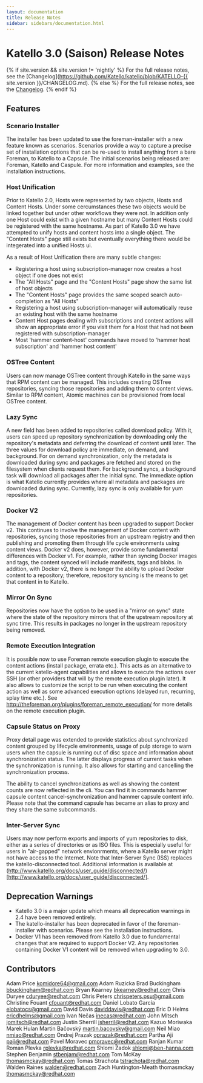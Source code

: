 ```yaml
---
layout: documentation
title: Release Notes
sidebar: sidebars/documentation.html
---
```


# Katello 3.0 (Saison) Release Notes

{% if site.version && site.version != 'nightly' %}
For the full release notes, see the [Changelog](https://github.com/Katello/katello/blob/KATELLO-{{ site.version }}/CHANGELOG.md).
{% else %}
For the full release notes, see the [Changelog](https://github.com/Katello/katello/blob/master/CHANGELOG.md).
{% endif %}

## Features

### Scenario Installer

The installer has been updated to use the foreman-installer with a new feature known as scenarios. Scenarios provide a way to capture a precise set of installation options that can be re-used to install anything from a bare Foreman, to Katello to a Capsule. The initial scenarios being released are: Foreman, Katello and Caspule. For more information and examples, see the installation instructions.

### Host Unification

Prior to Katello 2.0, Hosts were represented by two objects, Hosts and Content Hosts. Under some cercumstances these two objects would be linked together but under other workflows they were not. In addition only one Host could exist with a given hostname but many Content Hosts could be registered with the same hostname. As part of Katello 3.0 we have attempted to unify hosts and content hosts into a single object. The "Content Hosts" page still exists but eventually everything there would be integerated into a unified Hosts ui.

As a result of Host Unification there are many subtle changes:

 * Registering a host using subscription-manager now creates a host object if one does not exist
 * The "All Hosts" page and the "Content Hosts" page show the same list of host objects
 * The "Content Hosts" page provides the same scoped search auto-completion as "All Hosts"
 * Registering a host using subscription-manager will automatically reuse an existing host with the same hostname
 * Content Host pages dealing with subscriptions and content actions will show an appropriate error if you visit them for a Host that had not been registered with subscription-manager
 * Most 'hammer content-host' commands have moved to 'hammer host subscription' and 'hammer host content'

### OSTree Content

Users can now manage OSTree content through Katello in the same ways that RPM content can be managed. This includes creating OSTree repositories, syncing those repositories and adding them to content views. Similar to RPM content, Atomic machines can be provisioned from local OSTree content. 

### Lazy Sync

A new field has been added to repositories called download policy. With it, users can speed up repository synchronization by downloading only the repository's metadata and deferring the download of content until later. The three values for download policy are immediate, on demand, and background. For on demand synchronization, only the metadata is downloaded during sync and packages are fetched and stored on the filesystem when clients request them. For background syncs, a background task will download all packages after the initial sync. The immediate option is what Katello currently provides where all metadata and packages are downloaded during sync. Currently, lazy sync is only available for yum repositories.

### Docker V2

The management of Docker content has been upgraded to support Docker v2. This continues to involve the management of Docker content with repositories, syncing those repositories from an upstream registry and then publishing and promoting them through life cycle environments using content views. Docker v2 does, however, provide some fundamental differences with Docker v1. For example, rather than syncing Docker images and tags, the content synced will include manifests, tags and blobs. In addition, with Docker v2, there is no longer the ability to upload Docker content to a repository; therefore, repository syncing is the means to get that content in to Katello.

### Mirror On Sync

Repositories now have the option to be used in a "mirror on sync" state where the state of the repository mirrors that of the upstream repository at sync time. This results in packages no longer in the upstream repository being removed.

### Remote Execution Integration

It is possible now to use Foreman remote execution plugin to execute the content actions
(install package, errata etc.). This acts as an alternative to the current katello-agent capabilities
and allows to execute the actions over SSH (or other providers that will by the remote execution
plugin later). It also allows to customize the script to be run when executing the content action
as well as some advanced execution options (delayed run, recurring, splay time etc.).
See http://theforeman.org/plugins/foreman_remote_execution/ for more details on the remote execution plugin.

### Capsule Status on Proxy

Proxy detail page was extended to provide statistics about synchronized content grouped by lifecycle environments, usage of pulp storage to warn users when the capsule is running out of disc space and information about synchronization status. The latter displays progress of current tasks when the synchronization is running. It also allows for starting and cancelling the synchronization process.

The ability to cancel synchronizations as well as showing the content counts are now reflected in the cli. You can find it in commands hammer capsule content cancel-synchronization and hammer capsule content info. Please note that the command capsule has became an alias to proxy and they share the same subcommands.

### Inter-Server Sync

Users may now perform exports and imports of yum repositories to disk, either as a series of directories or as ISO files. This is especially useful for users in "air-gapped" network envionrments, where a Katello server might not have access to the Internet. Note that Inter-Server Sync (ISS) replaces the katello-disconnected tool. Additional information is available at (http://www.katello.org/docs/user_guide/disconnected/)[http://www.katello.org/docs/user_guide/disconnected/].

### 

## Deprecation Warnings

 * Katello 3.0 is a major update which means all deprecation warnings in 2.4 have been removed entirely.
 * The katello-installer has been deprecated in favor of the foreman-installer with scenarios. Please see the installation instructions.
 * Docker V1 has been removed from Katello 3.0 due to fundamental changes that are required to support Docker V2. Any repositories containing Docker V1 content will be removed when upgrading to 3.0.

## Contributors

Adam Price <komidore64@gmail.com>
Adam Ruzicka
Brad Buckingham <bbuckingham@redhat.com>
Bryan Kearney <bkearney@redhat.com>
Chris Duryee <cduryee@redhat.com>
Chris Peters <chrispeters.psu@gmail.com>
Christine Fouant <cfouant@redhat.com>
Daniel Lobato García <elobatocs@gmail.com>
David Davis <daviddavis@redhat.com>
Eric D Helms <ericdhelms@gmail.com>
Ivan Nečas <inecas@redhat.com>
John Mitsch <jomitsch@redhat.com>
Justin Sherrill <jsherril@redhat.com>
Kazuo Moriwaka
Marek Hulan
Martin Bačovský <martin.bacovsky@gmail.com>
Neil Miao <nmiao@redhat.com>
Ondrej Prazak <oprazak@redhat.com>
Partha Aji <paji@redhat.com>
Pavel Moravec <pmoravec@redhat.com>
Ranjan Kumar
Roman Plevka <rplevka@redhat.com>
Shlomi Zadok <shlomi@ben-hanna.com>
Stephen Benjamin <stbenjam@redhat.com>
Tom McKay <thomasmckay@redhat.com>
Tomas Strachota <tstrachota@redhat.com>
Walden Raines <walden@redhat.com>
Zach Huntington-Meath
thomasmckay <thomasmckay@redhat.com>
